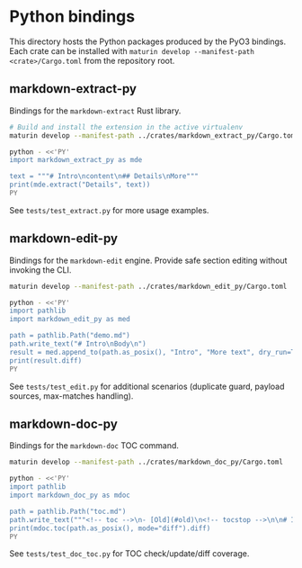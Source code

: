 # Python bindings

This directory hosts the Python packages produced by the PyO3 bindings. Each
crate can be installed with `maturin develop --manifest-path <crate>/Cargo.toml`
from the repository root.

## markdown-extract-py

Bindings for the `markdown-extract` Rust library.

```bash
# Build and install the extension in the active virtualenv
maturin develop --manifest-path ../crates/markdown_extract_py/Cargo.toml

python - <<'PY'
import markdown_extract_py as mde

text = """# Intro\ncontent\n## Details\nMore"""
print(mde.extract("Details", text))
PY
```

See `tests/test_extract.py` for more usage examples.

## markdown-edit-py

Bindings for the `markdown-edit` engine. Provide safe section editing without
invoking the CLI.

```bash
maturin develop --manifest-path ../crates/markdown_edit_py/Cargo.toml

python - <<'PY'
import pathlib
import markdown_edit_py as med

path = pathlib.Path("demo.md")
path.write_text("# Intro\nBody\n")
result = med.append_to(path.as_posix(), "Intro", "More text", dry_run=True)
print(result.diff)
PY
```

See `tests/test_edit.py` for additional scenarios (duplicate guard, payload
sources, max-matches handling).

## markdown-doc-py

Bindings for the `markdown-doc` TOC command.

```bash
maturin develop --manifest-path ../crates/markdown_doc_py/Cargo.toml

python - <<'PY'
import pathlib
import markdown_doc_py as mdoc

path = pathlib.Path("toc.md")
path.write_text("""<!-- toc -->\n- [Old](#old)\n<!-- tocstop -->\n\n# Intro\n""")
print(mdoc.toc(path.as_posix(), mode="diff").diff)
PY
```

See `tests/test_doc_toc.py` for TOC check/update/diff coverage.
